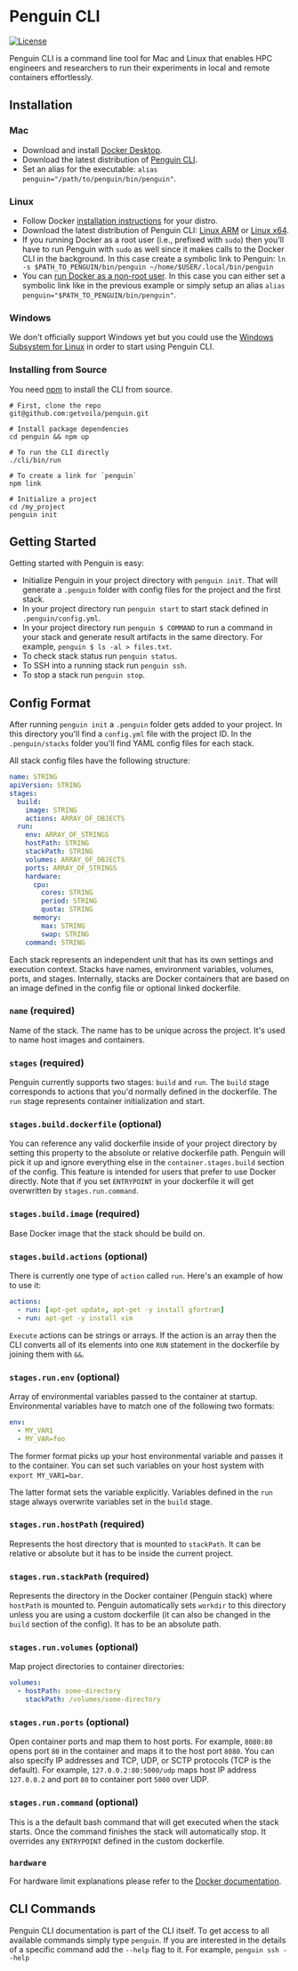 # Penguin CLI

[![License](https://img.shields.io/badge/License-Apache%202.0-blue.svg)](https://github.com/gitbucket/gitbucket/blob/master/LICENSE)

Penguin CLI is a command line tool for Mac and Linux that enables HPC engineers and researchers to run their experiments in local and remote containers effortlessly.

## Installation

### Mac

- Download and install [Docker Desktop](https://download.docker.com/mac/stable/Docker.dmg).
- Download the latest distribution of [Penguin CLI](https://penguin-cli-tarballs.s3-us-west-2.amazonaws.com/penguin-darwin-x64.tar.gz).
- Set an alias for the executable: `alias penguin="/path/to/penguin/bin/penguin"`.

### Linux

- Follow Docker [installation instructions](https://docs.docker.com/install/linux/docker-ce/ubuntu/) for your distro.
- Download the latest distribution of Penguin CLI: [Linux ARM](https://penguin-cli-tarballs.s3-us-west-2.amazonaws.com/penguin-linux-arm.tar.gz) or [Linux x64](https://penguin-cli-tarballs.s3-us-west-2.amazonaws.com/penguin-linux-x64.tar.gz).
- If you running Docker as a root user (i.e., prefixed with `sudo`) then you'll have to run Penguin with `sudo` as well since it makes calls to the Docker CLI in the background. In this case create a symbolic link to Penguin: `ln -s $PATH_TO_PENGUIN/bin/penguin ~/home/$USER/.local/bin/penguin`
- You can [run Docker as a non-root user](https://docs.docker.com/install/linux/linux-postinstall/). In this case you can either set a symbolic link like in the previous example or simply setup an alias `alias penguin="$PATH_TO_PENGUIN/bin/penguin"`.

### Windows

We don't officially support Windows yet but you could use the [Windows Subsystem for Linux](https://docs.microsoft.com/en-us/windows/wsl/install-win10) in order to start using Penguin CLI.

### Installing from Source

You need [npm](https://nodejs.org/en/) to install the CLI from source.

```shell
# First, clone the repo
git@github.com:getvoila/penguin.git

# Install package dependencies
cd penguin && npm up

# To run the CLI directly 
./cli/bin/run

# To create a link for `penguin`
npm link

# Initialize a project
cd /my_project
penguin init
```

## Getting Started

Getting started with Penguin is easy:

- Initialize Penguin in your project directory with `penguin init`. That will generate a `.penguin` folder with config files for the project and the first stack.
- In your project directory run `penguin start` to start stack defined in `.penguin/config.yml`.
- In your project directory run `penguin $ COMMAND` to run a command in your stack and generate result artifacts in the same directory. For example, `penguin $ ls -al > files.txt`.
- To check stack status run `penguin status`.
- To SSH into a running stack run `penguin ssh`.
- To stop a stack run `penguin stop`.

## Config Format

After running `penguin init` a `.penguin` folder gets added to your project. In this directory you'll find a `config.yml` file with the project ID. In the `.penguin/stacks` folder you'll find YAML config files for each stack.

All stack config files have the following structure:

```yaml
name: STRING
apiVersion: STRING
stages:
  build:
    image: STRING
    actions: ARRAY_OF_OBJECTS
  run:
    env: ARRAY_OF_STRINGS
    hostPath: STRING
    stackPath: STRING
    volumes: ARRAY_OF_OBJECTS
    ports: ARRAY_OF_STRINGS
    hardware:
      cpu:
        cores: STRING
        period: STRING
        quota: STRING
      memory:
        max: STRING
        swap: STRING
    command: STRING
```

Each stack represents an independent unit that has its own settings and execution context. Stacks have names, environment variables, volumes, ports, and stages. Internally, stacks are Docker containers that are based on an image defined in the config file or optional linked dockerfile.

### `name` (required)

Name of the stack. The name has to be unique across the project. It's used to name host images and containers.

### `stages` (required)

Penguin currently supports two stages: `build` and `run`. The `build` stage corresponds to actions that you'd normally defined in the dockerfile. The `run` stage represents container initialization and start.

### `stages.build.dockerfile` (optional)

You can reference any valid dockerfile inside of your project directory by setting this property to the absolute or relative dockerfile path. Penguin will pick it up and ignore everything else in the `container.stages.build` section of the config. This feature is intended for users that prefer to use Docker directly. Note that if you set `ENTRYPOINT` in your dockerfile it will get overwritten by `stages.run.command`.

### `stages.build.image` (required)

Base Docker image that the stack should be build on.

### `stages.build.actions` (optional)

There is currently one type of `action` called `run`. Here's an example of how to use it:

```yaml
actions:
  - run: [apt-get update, apt-get -y install gfortran]
  - run: apt-get -y install vim
```

`Execute` actions can be strings or arrays. If the action is an array then the CLI converts all of its elements into one `RUN` statement in the dockerfile by joining them with `&&`.

### `stages.run.env` (optional)

Array of environmental variables passed to the container at startup. Environmental variables have to match one of the following two formats:

```yaml
env:
  - MY_VAR1
  - MY_VAR=foo
```

The former format picks up your host environmental variable and passes it to the container. You can set such variables on your host system with `export MY_VAR1=bar`.

The latter format sets the variable explicitly. Variables defined in the `run` stage always overwrite variables set in the `build` stage.

### `stages.run.hostPath` (required)

Represents the host directory that is mounted to `stackPath`. It can be relative or absolute but it has to be inside the current project.

### `stages.run.stackPath` (required)

Represents the directory in the Docker container (Penguin stack) where `hostPath` is mounted to. Penguin automatically sets `workdir` to this directory unless you are using a custom dockerfile (it can also be changed in the `build` section of the config). It has to be an absolute path.

### `stages.run.volumes` (optional)

Map project directories to container directories:

```yaml
volumes:
  - hostPath: some-directory
    stackPath: /volumes/some-directory
```

### `stages.run.ports` (optional)

Open container ports and map them to host ports. For example, `8080:80` opens port `80` in the container and maps it to the host port `8080`. You can also specify IP addresses and TCP, UDP, or SCTP protocols (TCP is the default). For example, `127.0.0.2:80:5000/udp` maps host IP address `127.0.0.2` and port `80` to container port `5000` over UDP.

### `stages.run.command` (optional)

This is a the default bash command that will get executed when the stack starts. Once the command finishes the stack will automatically stop. It overrides any `ENTRYPOINT` defined in the custom dockerfile.

### `hardware`

For hardware limit explanations please refer to the [Docker documentation](https://docs.docker.com/config/containers/resource_constraints/).

## CLI Commands

Penguin CLI documentation is part of the CLI itself. To get access to all available commands simply type `penguin`. If you are interested in the details of a specific command add the `--help` flag to it. For example, `penguin ssh --help`
